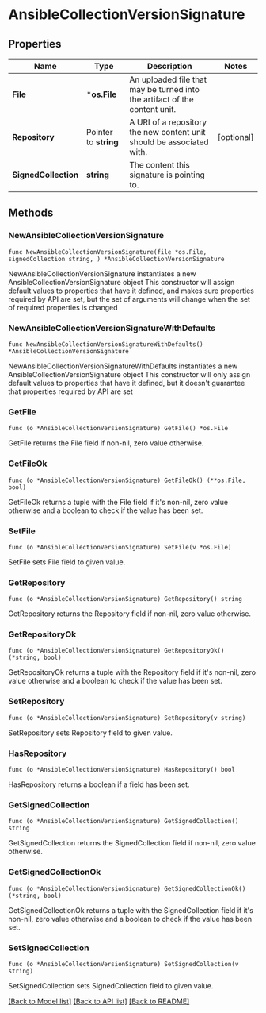 # AnsibleCollectionVersionSignature

## Properties

Name | Type | Description | Notes
------------ | ------------- | ------------- | -------------
**File** | ***os.File** | An uploaded file that may be turned into the artifact of the content unit. | 
**Repository** | Pointer to **string** | A URI of a repository the new content unit should be associated with. | [optional] 
**SignedCollection** | **string** | The content this signature is pointing to. | 

## Methods

### NewAnsibleCollectionVersionSignature

`func NewAnsibleCollectionVersionSignature(file *os.File, signedCollection string, ) *AnsibleCollectionVersionSignature`

NewAnsibleCollectionVersionSignature instantiates a new AnsibleCollectionVersionSignature object
This constructor will assign default values to properties that have it defined,
and makes sure properties required by API are set, but the set of arguments
will change when the set of required properties is changed

### NewAnsibleCollectionVersionSignatureWithDefaults

`func NewAnsibleCollectionVersionSignatureWithDefaults() *AnsibleCollectionVersionSignature`

NewAnsibleCollectionVersionSignatureWithDefaults instantiates a new AnsibleCollectionVersionSignature object
This constructor will only assign default values to properties that have it defined,
but it doesn't guarantee that properties required by API are set

### GetFile

`func (o *AnsibleCollectionVersionSignature) GetFile() *os.File`

GetFile returns the File field if non-nil, zero value otherwise.

### GetFileOk

`func (o *AnsibleCollectionVersionSignature) GetFileOk() (**os.File, bool)`

GetFileOk returns a tuple with the File field if it's non-nil, zero value otherwise
and a boolean to check if the value has been set.

### SetFile

`func (o *AnsibleCollectionVersionSignature) SetFile(v *os.File)`

SetFile sets File field to given value.


### GetRepository

`func (o *AnsibleCollectionVersionSignature) GetRepository() string`

GetRepository returns the Repository field if non-nil, zero value otherwise.

### GetRepositoryOk

`func (o *AnsibleCollectionVersionSignature) GetRepositoryOk() (*string, bool)`

GetRepositoryOk returns a tuple with the Repository field if it's non-nil, zero value otherwise
and a boolean to check if the value has been set.

### SetRepository

`func (o *AnsibleCollectionVersionSignature) SetRepository(v string)`

SetRepository sets Repository field to given value.

### HasRepository

`func (o *AnsibleCollectionVersionSignature) HasRepository() bool`

HasRepository returns a boolean if a field has been set.

### GetSignedCollection

`func (o *AnsibleCollectionVersionSignature) GetSignedCollection() string`

GetSignedCollection returns the SignedCollection field if non-nil, zero value otherwise.

### GetSignedCollectionOk

`func (o *AnsibleCollectionVersionSignature) GetSignedCollectionOk() (*string, bool)`

GetSignedCollectionOk returns a tuple with the SignedCollection field if it's non-nil, zero value otherwise
and a boolean to check if the value has been set.

### SetSignedCollection

`func (o *AnsibleCollectionVersionSignature) SetSignedCollection(v string)`

SetSignedCollection sets SignedCollection field to given value.



[[Back to Model list]](../README.md#documentation-for-models) [[Back to API list]](../README.md#documentation-for-api-endpoints) [[Back to README]](../README.md)


